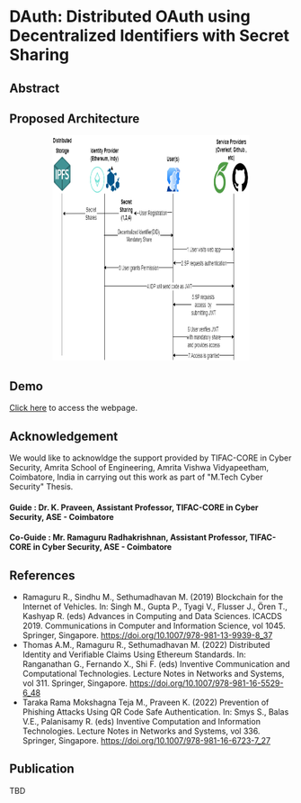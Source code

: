 # DAuth: Distributed OAuth using Decentralized Identifiers with Secret Sharing

## Abstract 

## Proposed Architecture 
<p align="center">
<img src="Assets/System_Architecture/System_Architecture.png" alt="System Architecture" width="350" height="400">
</p>

## Demo
[Click here]() to access the webpage.

## Acknowledgement
We would like to acknowldge the support provided by TIFAC-CORE in Cyber Security, Amrita School of Engineering, Amrita Vishwa Vidyapeetham, Coimbatore, India in carrying out this work as part of "M.Tech Cyber Security" Thesis. 

#### Guide : Dr. K. Praveen, Assistant Professor, TIFAC-CORE in Cyber Security, ASE - Coimbatore
#### Co-Guide : Mr. Ramaguru Radhakrishnan, Assistant Professor, TIFAC-CORE in Cyber Security, ASE - Coimbatore

## References
- Ramaguru R., Sindhu M., Sethumadhavan M. (2019) Blockchain for the Internet of Vehicles. In: Singh M., Gupta P., Tyagi V., Flusser J., Ören T., Kashyap R. (eds) Advances in Computing and Data Sciences. ICACDS 2019. Communications in Computer and Information Science, vol 1045. Springer, Singapore. https://doi.org/10.1007/978-981-13-9939-8_37
- Thomas A.M., Ramaguru R., Sethumadhavan M. (2022) Distributed Identity and Verifiable Claims Using Ethereum Standards. In: Ranganathan G., Fernando X., Shi F. (eds) Inventive Communication and Computational Technologies. Lecture Notes in Networks and Systems, vol 311. Springer, Singapore. https://doi.org/10.1007/978-981-16-5529-6_48
- Taraka Rama Mokshagna Teja M., Praveen K. (2022) Prevention of Phishing Attacks Using QR Code Safe Authentication. In: Smys S., Balas V.E., Palanisamy R. (eds) Inventive Computation and Information Technologies. Lecture Notes in Networks and Systems, vol 336. Springer, Singapore. https://doi.org/10.1007/978-981-16-6723-7_27

## Publication
TBD 

